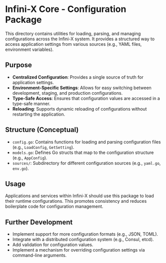 
# Infini-X Core - Configuration Package

This directory contains utilities for loading, parsing, and managing configurations across the Infini-X system. It provides a structured way to access application settings from various sources (e.g., YAML files, environment variables).

## Purpose
- **Centralized Configuration**: Provides a single source of truth for application settings.
- **Environment-Specific Settings**: Allows for easy switching between development, staging, and production configurations.
- **Type-Safe Access**: Ensures that configuration values are accessed in a type-safe manner.
- **Reloading**: Supports dynamic reloading of configurations without restarting the application.

## Structure (Conceptual)
- `config.go`: Contains functions for loading and parsing configuration files (e.g., `LoadConfig`, `GetSetting`).
- `models.go`: Defines Go structs that map to the configuration structure (e.g., `AppConfig`).
- `sources/`: Subdirectory for different configuration sources (e.g., `yaml.go`, `env.go`).

## Usage
Applications and services within Infini-X should use this package to load their runtime configurations. This promotes consistency and reduces boilerplate code for configuration management.

## Further Development
- Implement support for more configuration formats (e.g., JSON, TOML).
- Integrate with a distributed configuration system (e.g., Consul, etcd).
- Add validation for configuration values.
- Implement a mechanism for overriding configuration settings via command-line arguments.
